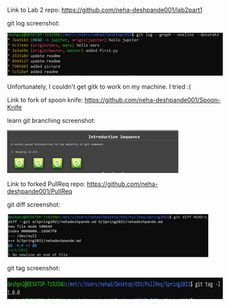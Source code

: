 Link to Lab 2 repo: https://github.com/neha-deshpande001/lab2part1

git log screenshot:

<img src="gitlog.jpg" alt="gitlog" height="100"/>

Unfortunately, I couldn't get gitk to work on my machine. I tried :(

Link to fork of spoon knife: https://github.com/neha-deshpande001/Spoon-Knife

learn git branching screenshot:

<img src="learn_git_branching.jpg" alt="learngitbranching" height="100"/>

Link to forked PullReq repo: https://github.com/neha-deshpande001/PullReq

git diff screenshot:

<img src="gitdiff.jpg" alt="git diff" height="100"/>

git tag screenshot:

<img src="git tag.jpg" alt="git tag" height="50"/>
